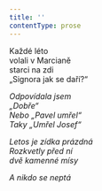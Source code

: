 ```yaml
---
title: ''
contentType: prose
---
```


<section>

Každé léto  
volali v Marcianě  
starci na zdi  
„Signora jak se daří?“

_Odpovídala jsem  
„Dobře“  
Nebo „Pavel umřel“  
Taky „Umřel Josef“_

</section>

<section>

_Letos je zídka prázdná  
Rozkvetly před ní  
dvě kamenné mísy_

</section>

<section>

_A nikdo se neptá_

</section>

